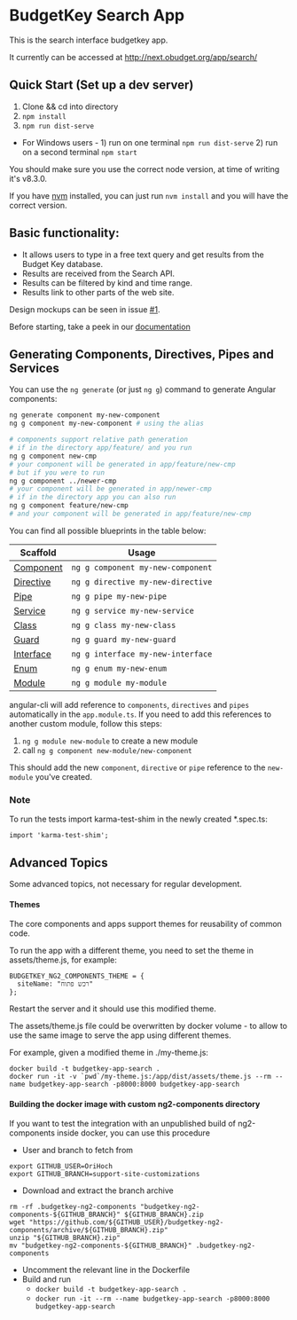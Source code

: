 # BudgetKey Search App

This is the search interface budgetkey app.

It currently can be accessed at http://next.obudget.org/app/search/

## Quick Start (Set up a dev server)
1. Clone && cd into directory
2. `npm install`
3. `npm run dist-serve`

* For Windows users - 1) run on one terminal `npm run dist-serve`
                      2) run on a  second terminal `npm start`

You should make sure you use the correct node version, at time of writing it's v8.3.0.

If you have [nvm](https://github.com/creationix/nvm/blob/master/README.md#installation) installed, 
you can just run `nvm install` and you will have the correct version.

## Basic functionality: ##

- It allows users to type in a free text query and get results from the Budget Key database.
- Results are received from the Search API.
- Results can be filtered by kind and time range.
- Results link to other parts of the web site.

Design mockups can be seen in issue [#1](https://github.com/OpenBudget/budgetkey-app-search/issues/1).

Before starting, take a peek in our [documentation](https://github.com/OpenBudget/BudgetKey/blob/master/README.md)

## Generating Components, Directives, Pipes and Services

You can use the `ng generate` (or just `ng g`) command to generate Angular components:

```bash
ng generate component my-new-component
ng g component my-new-component # using the alias

# components support relative path generation
# if in the directory app/feature/ and you run
ng g component new-cmp
# your component will be generated in app/feature/new-cmp
# but if you were to run
ng g component ../newer-cmp
# your component will be generated in app/newer-cmp
# if in the directory app you can also run
ng g component feature/new-cmp
# and your component will be generated in app/feature/new-cmp
```
You can find all possible blueprints in the table below:

Scaffold  | Usage
---       | ---
[Component](https://github.com/angular/angular-cli/wiki/generate-component) | `ng g component my-new-component`
[Directive](https://github.com/angular/angular-cli/wiki/generate-directive) | `ng g directive my-new-directive`
[Pipe](https://github.com/angular/angular-cli/wiki/generate-pipe)           | `ng g pipe my-new-pipe`
[Service](https://github.com/angular/angular-cli/wiki/generate-service)     | `ng g service my-new-service`
[Class](https://github.com/angular/angular-cli/wiki/generate-class)         | `ng g class my-new-class`
[Guard](https://github.com/angular/angular-cli/wiki/generate-guard)         | `ng g guard my-new-guard`
[Interface](https://github.com/angular/angular-cli/wiki/generate-interface) | `ng g interface my-new-interface`
[Enum](https://github.com/angular/angular-cli/wiki/generate-enum)           | `ng g enum my-new-enum`
[Module](https://github.com/angular/angular-cli/wiki/generate-module)       | `ng g module my-module`

angular-cli will add reference to `components`, `directives` and `pipes` automatically in the `app.module.ts`. If you need to add this references to another custom module, follow this steps:
 
 1. `ng g module new-module` to create a new module
 2.  call `ng g component new-module/new-component`
 
This should add the new `component`, `directive` or `pipe` reference to the `new-module` you've created.

### Note

To run the tests import karma-test-shim in the newly created *.spec.ts:

	import 'karma-test-shim';

## Advanced Topics

Some advanced topics, not necessary for regular development.

#### Themes

The core components and apps support themes for reusability of common code.

To run the app with a different theme, you need to set the theme in assets/theme.js, for example:

```
BUDGETKEY_NG2_COMPONENTS_THEME = {
  siteName: "רכש פתוח"
};
```

Restart the server and it should use this modified theme.

The assets/theme.js file could be overwritten by docker volume - to allow to use the same image to serve the app using different themes.

For example, given a modified theme in ./my-theme.js:

```
docker build -t budgetkey-app-search .
docker run -it -v `pwd`/my-theme.js:/app/dist/assets/theme.js --rm --name budgetkey-app-search -p8000:8000 budgetkey-app-search
```

#### Building the docker image with custom ng2-components directory

If you want to test the integration with an unpublished build of ng2-components inside docker, you can use this procedure

* User and branch to fetch from
```
export GITHUB_USER=OriHoch
export GITHUB_BRANCH=support-site-customizations
```
* Download and extract the branch archive
```
rm -rf .budgetkey-ng2-components "budgetkey-ng2-components-${GITHUB_BRANCH}" ${GITHUB_BRANCH}.zip
wget "https://github.com/${GITHUB_USER}/budgetkey-ng2-components/archive/${GITHUB_BRANCH}.zip"
unzip "${GITHUB_BRANCH}.zip"
mv "budgetkey-ng2-components-${GITHUB_BRANCH}" .budgetkey-ng2-components
```
* Uncomment the relevant line in the Dockerfile
* Build and run
  * `docker build -t budgetkey-app-search .`
  * `docker run -it --rm --name budgetkey-app-search -p8000:8000 budgetkey-app-search`
